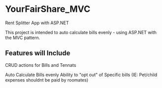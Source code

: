 # YourFairShare_MVC
Rent Splitter App with ASP.NET

This project is intended to auto calculate bills evenly - using ASP.NET with the MVC pattern. 

Features will Include
---------------------

CRUD actions for Bills and Tennats

Auto Calculate Bills evenly
Ability to "opt out" of Specific bills (IE: Pet/child expenses shouldnt be paid by roomates)
